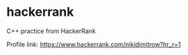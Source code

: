 # hackerrank
C++ practice from HackerRank

Profile link: https://www.hackerrank.com/nikidimitrow?hr_r=1
